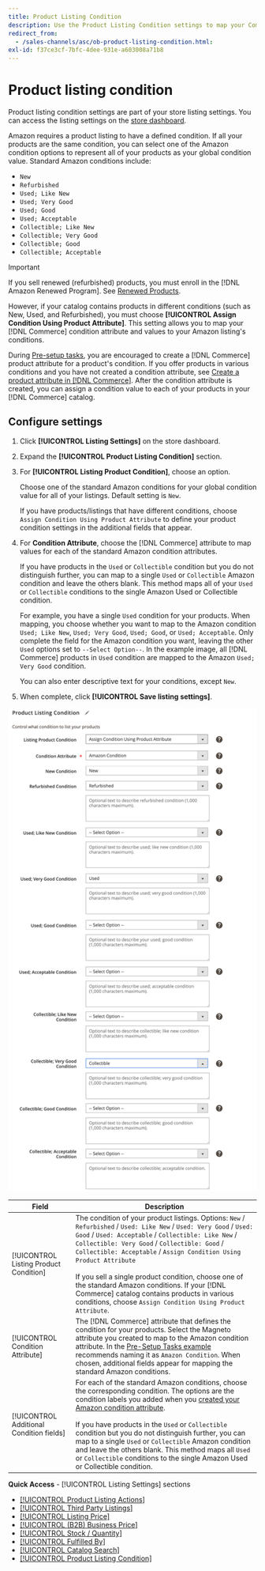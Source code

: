 ```yaml
---
title: Product Listing Condition
description: Use the Product Listing Condition settings to map your Commerce products to an Amazon product condition, such as "New" or "Refurbished".
redirect_from: 
  - /sales-channels/asc/ob-product-listing-condition.html: 
exl-id: f37ce3cf-7bfc-4dee-931e-a603008a71b8
---
```

# Product listing condition

Product listing condition settings are part of your store listing settings. You can access the listing settings on the [store dashboard](./amazon-store-dashboard.md).

Amazon requires a product listing to have a defined condition. If all your products are the same condition, you can select one of the Amazon condition options to represent all of your products as your global condition value. Standard Amazon conditions include:

- `New`
- `Refurbished`
- `Used; Like New`
- `Used; Very Good`
- `Used; Good`
- `Used; Acceptable`
- `Collectible; Like New`
- `Collectible; Very Good`
- `Collectible; Good`
- `Collectible; Acceptable`

>[!IMPORTANT]
>
>If you sell renewed (refurbished) products, you must enroll in the [!DNL Amazon Renewed Program]. See [Renewed Products](./renewed-products.md).

However, if your catalog contains products in different conditions (such as New, Used, and Refurbished), you must choose **[!UICONTROL Assign Condition Using Product Attribute]**. This setting allows you to map your [!DNL Commerce] condition attribute and values to your Amazon listing's conditions.

During [Pre-setup tasks](./amazon-pre-setup-tasks.md), you are encouraged to create a [!DNL Commerce] product attribute for a product's condition. If you offer products in various conditions and you have not created a condition attribute, see [Create a product attribute in [!DNL Commerce]](./ob-creating-magento-attributes.md). After the condition attribute is created, you can assign a condition value to each of your products in your [!DNL Commerce] catalog.

## Configure settings

1. Click **[!UICONTROL Listing Settings]** on the store dashboard.

1. Expand the **[!UICONTROL Product Listing Condition]** section.

1. For **[!UICONTROL Listing Product Condition]**, choose an option.

    Choose one of the standard Amazon conditions for your global condition value for all of your listings. Default setting is `New`.

    If you have products/listings that have different conditions, choose `Assign Condition Using Product Attribute` to define your product condition settings in the additional fields that appear.

1. For **Condition Attribute**, choose the [!DNL Commerce] attribute to map values for each of the standard Amazon condition attributes.

   If you have products in the `Used` or `Collectible` condition but you do not distinguish further, you can map to a single `Used` or `Collectible` Amazon condition and leave the others blank. This method maps all of your `Used` or `Collectible` conditions to the single Amazon Used or Collectible condition.

   For example, you have a single `Used` condition for your products. When mapping, you choose whether you want to map to the Amazon condition `Used; Like New`, `Used; Very Good`, `Used; Good`, or `Used; Acceptable`. Only complete the field for the Amazon condition you want, leaving the other `Used` options set to `--Select Option--`. In the example image, all [!DNL Commerce] products in `Used` condition are mapped to the Amazon `Used; Very Good` condition.

   You can also enter descriptive text for your conditions, except `New`.

1. When complete, click **[!UICONTROL Save listing settings]**.

![Product listing condition](assets/amazon-product-listing-condition.png)

|Field|Description|
|---|---|
|[!UICONTROL Listing Product Condition]|The condition of your product listings. Options: `New` / `Refurbished` / `Used: Like New` / `Used: Very Good` / `Used: Good` / `Used: Acceptable` / `Collectible: Like New` / `Collectible: Very Good` / `Collectible: Good` / `Collectible: Acceptable` / `Assign Condition Using Product Attribute`<br><br>If you sell a single product condition, choose one of the standard Amazon conditions. If your [!DNL Commerce] catalog contains products in various conditions, choose `Assign Condition Using Product Attribute`.|
|[!UICONTROL Condition Attribute]|The [!DNL Commerce] attribute that defines the condition for your products. Select the Magneto attribute you created to map to the Amazon condition attribute. In the [Pre-Setup Tasks example](./ob-creating-magento-attributes.md) recommends naming it as `Amazon Condition`. When chosen, additional fields appear for mapping the standard Amazon conditions.|
|[!UICONTROL Additional Condition fields]|For each of the standard Amazon conditions, choose the corresponding condition. The options are the condition labels you added when you [created your Amazon condition attribute](./ob-creating-magento-attributes.md).<br><br>If you have products in the `Used` or `Collectible` condition but you do not distinguish further, you can map to a single `Used` or `Collectible` Amazon condition and leave the others blank. This method maps all `Used` or `Collectible` conditions to the single Amazon Used or Collectible condition.|

**Quick Access** - [!UICONTROL Listing Settings] sections

- [[!UICONTROL Product Listing Actions]](./product-listing-actions.md)
- [[!UICONTROL Third Party Listings]](./third-party-listing-settings.md)
- [[!UICONTROL Listing Price]](./listing-price.md)
- [[!UICONTROL (B2B) Business Price]](./business-pricing.md)
- [[!UICONTROL Stock / Quantity]](./stock-quantity.md)
- [[!UICONTROL Fulfilled By]](./fulfilled-by.md)
- [[!UICONTROL Catalog Search]](./catalog-search.md)
- [[!UICONTROL Product Listing Condition]](./product-listing-condition.md)
